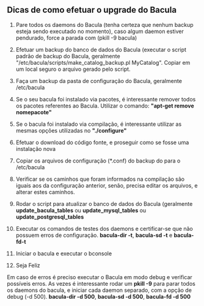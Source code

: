 ## Dicas de como efetuar o upgrade do Bacula
1. Pare todos os daemons do Bacula (tenha certeza que nenhum backup esteja sendo executado no momento), caso algum daemon estiver pendurado, force a parada com (pkill -9 bacula)

2. Efetuar um backup do banco de dados do Bacula (executar o script padrão de backup do Bacula, geralmente 
"/etc/bacula/scripts/make_catalog_backup.pl MyCatalog". Copiar em um local seguro o arquivo gerado pelo script.

3. Faça um backup da pasta de configuração do Bacula, geralmente /etc/bacula

4. Se o seu bacula foi instalado via pacotes, é interessante remover todos os pacotes referentes ao Bacula. 
Utilizar o comando: **"apt-get remove nomepacote"**

5. Se o bacula foi instalado via compilação, é interessante utilizar as mesmas opções utilizadas no **"./configure"**

6. Efetuar o download do código fonte, e proseguir como se fosse uma instalação nova

7. Copiar os arquivos de configuração (*.conf) do backup do para o /etc/bacula

8. Verificar se os caminhos que foram informados na compilação são iguais aos da configuração anterior, senão, precisa editar os arquivos, e alterar estes caminhos.

9. Rodar o script para atualizar o banco de dados do Bacula (geralmente **update_bacula_tables** ou **update_mysql_tables** ou **update_postgresql_tables**

10. Executar os comandos de testes dos daemons e certificar-se que não possuem erros de configuração. **bacula-dir -t**, **bacula-sd -t** e **bacula-fd-t**

11. Iniciar o bacula e executar o bconsole

11. Seja Feliz


Em caso de erros é preciso executar o Bacula em modo debug e verificar possíveis erros. As vezes é interessante rodar um **pkill -9** para parar todos os daemons do bacula, e iniciar cada daemon separado, com a opção de debug (-d 500).
**bacula-dir -d 500**, **bacula-sd -d 500**, **bacula-fd -d 500**
